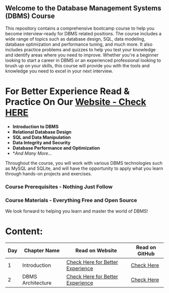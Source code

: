 ## **Welcome to the Database Management Systems (DBMS) Course**

This repository contains a comprehensive bootcamp course to help you become interview-ready for DBMS related positions. The course includes a wide range of topics such as database design, SQL, data modeling, database optimization and performance tuning, and much more. It also includes practice problems and quizzes to help you test your knowledge and identify areas where you need to improve. Whether you're a beginner looking to start a career in DBMS or an experienced professional looking to brush up on your skills, this course will provide you with the tools and knowledge you need to excel in your next interview.

# For Better Experience Read & Practice On Our [Website - Check HERE](https://codexam.vercel.app/docs/dbms)

- **Introduction to DBMS**
- **Relational Database Design**
- **SQL and Data Manipulation**
- **Data Integrity and Security**
- **Database Performance and Optimization**
- **And Many More...*

Throughout the course, you will work with various DBMS technologies such as MySQL and SQLite, and will have the opportunity to apply what you learn through hands-on projects and exercises.

### **Course Prerequisites** - Nothing Just Follow

### **Course Materials** - Everything Free and Open Source 

We look forward to helping you learn and master the world of DBMS!

# Content: 
| Day | Chapter Name | Read on Website | Read on GitHub |
|-----|--------------|-----------------|----------------|
| 1   | Introduction | [Check Here for Better Experience ](https://code-xam.vercel.app/docs/dbms/dbms1) | [Check Here](https://github.com/Subham-Maity/30-Days-Of-DBMS/tree/main/01.%20Introduction) |
| 2   | DBMS Architecture | [Check Here for Better Experience ](https://code-xam.vercel.app/docs/dbms/dbms2) | [Check Here](https://github.com/Subham-Maity/30-Days-Of-DBMS/tree/main/02.%20DBMS%20Architecture) |

